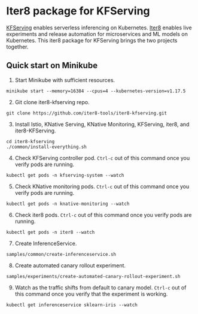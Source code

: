 # Iter8 package for KFServing

[KFServing](https://github.com/kubeflow/kfserving) enables serverless inferencing on Kubernetes. [Iter8](https://iter8.tools) enables live experiments and release automation for microservices and ML models on Kubernetes. This iter8 package for KFServing brings the two projects together.

## Quick start on Minikube

1. Start Minikube with sufficient resources.
```
minikube start --memory=16384 --cpus=4 --kubernetes-version=v1.17.5
```

2. Git clone iter8-kfserving repo.
```
git clone https://github.com/iter8-tools/iter8-kfserving.git
```

3. Install Istio, KNative Serving, KNative Monitoring, KFServing, iter8, and iter8-KFServing.
```
cd iter8-kfserving
./common/install-everything.sh
```

4. Check KFServing controller pod. `Ctrl-c` out of this command once you verify pods are running.
```
kubectl get pods -n kfserving-system --watch
```

5. Check KNative monitoring pods. `Ctrl-c` out of this command once you verify pods are running.
```
kubectl get pods -n knative-monitoring --watch
```

6. Check iter8 pods. `Ctrl-c` out of this command once you verify pods are running.
```
kubectl get pods -n iter8 --watch
```

7. Create InferenceService.
```
samples/common/create-inferenceservice.sh
```

8. Create automated canary rollout experiment.
```
samples/experiments/create-automated-canary-rollout-experiment.sh
```

9. Watch as the traffic shifts from default to canary model. `Ctrl-c` out of this command once you verify that the experiment is working.
```
kubectl get inferenceservice sklearn-iris --watch
```